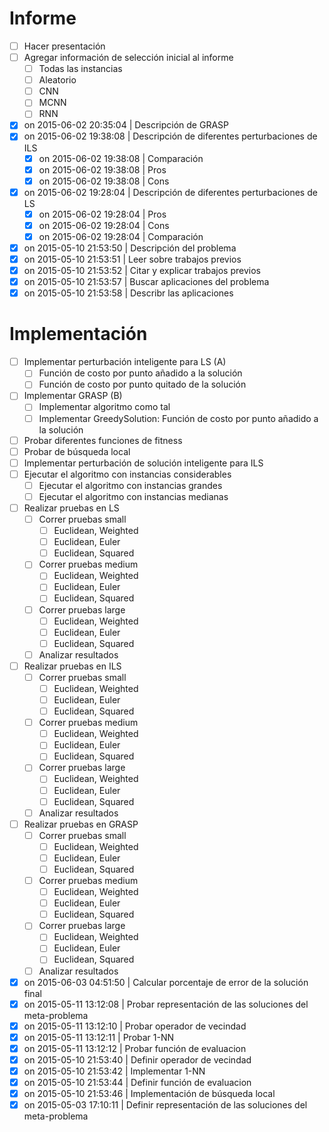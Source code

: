 # Informe
- [ ] Hacer presentación
- [ ] Agregar información de selección inicial al informe
    - [ ] Todas las instancias
    - [ ] Aleatorio
    - [ ] CNN
    - [ ] MCNN
    - [ ] RNN
- [x] on 2015-06-02 20:35:04 | Descripción de GRASP
- [x] on 2015-06-02 19:38:08 | Descripción de diferentes perturbaciones de ILS
    - [x] on 2015-06-02 19:38:08 | Comparación
    - [x] on 2015-06-02 19:38:08 | Pros
    - [x] on 2015-06-02 19:38:08 | Cons
- [x] on 2015-06-02 19:28:04 | Descripción de diferentes perturbaciones de LS 
    - [x] on 2015-06-02 19:28:04 | Pros
    - [x] on 2015-06-02 19:28:04 | Cons
    - [x] on 2015-06-02 19:28:04 | Comparación
- [x] on 2015-05-10 21:53:50 | Descripción del problema
- [x] on 2015-05-10 21:53:51 | Leer sobre trabajos previos
- [x] on 2015-05-10 21:53:52 | Citar y explicar trabajos previos
- [x] on 2015-05-10 21:53:57 | Buscar aplicaciones del problema
- [x] on 2015-05-10 21:53:58 | Describr las aplicaciones

# Implementación
- [ ] Implementar perturbación inteligente para LS (A)
    - [ ] Función de costo por punto añadido a la solución
    - [ ] Función de costo por punto quitado de la solución
- [ ] Implementar GRASP (B)
    - [ ] Implementar algoritmo como tal
    - [ ] Implementar GreedySolution: Función de costo por punto añadido a la solución
- [ ] Probar diferentes funciones de fitness
- [ ] Probar de búsqueda local
- [ ] Implementar perturbación de solución inteligente para ILS
- [ ] Ejecutar el algoritmo con instancias considerables
    - [ ] Ejecutar el algoritmo con instancias grandes
    - [ ] Ejecutar el algoritmo con instancias medianas
- [ ] Realizar pruebas en LS
    - [ ] Correr pruebas small
        - [ ] Euclidean, Weighted
        - [ ] Euclidean, Euler
        - [ ] Euclidean, Squared
    - [ ] Correr pruebas medium
        - [ ] Euclidean, Weighted
        - [ ] Euclidean, Euler
        - [ ] Euclidean, Squared
    - [ ] Correr pruebas large
        - [ ] Euclidean, Weighted
        - [ ] Euclidean, Euler
        - [ ] Euclidean, Squared
    - [ ] Analizar resultados
- [ ] Realizar pruebas en ILS
    - [ ] Correr pruebas small
        - [ ] Euclidean, Weighted
        - [ ] Euclidean, Euler
        - [ ] Euclidean, Squared
    - [ ] Correr pruebas medium
        - [ ] Euclidean, Weighted
        - [ ] Euclidean, Euler
        - [ ] Euclidean, Squared
    - [ ] Correr pruebas large
        - [ ] Euclidean, Weighted
        - [ ] Euclidean, Euler
        - [ ] Euclidean, Squared
    - [ ] Analizar resultados
- [ ] Realizar pruebas en GRASP
    - [ ] Correr pruebas small
        - [ ] Euclidean, Weighted
        - [ ] Euclidean, Euler
        - [ ] Euclidean, Squared
    - [ ] Correr pruebas medium
        - [ ] Euclidean, Weighted
        - [ ] Euclidean, Euler
        - [ ] Euclidean, Squared
    - [ ] Correr pruebas large
        - [ ] Euclidean, Weighted
        - [ ] Euclidean, Euler
        - [ ] Euclidean, Squared
    - [ ] Analizar resultados
- [x] on 2015-06-03 04:51:50 | Calcular porcentaje de error de la solución final
- [x] on 2015-05-11 13:12:08 | Probar representación de las soluciones del meta-problema
- [x] on 2015-05-11 13:12:10 | Probar operador de vecindad
- [x] on 2015-05-11 13:12:11 | Probar 1-NN
- [x] on 2015-05-11 13:12:12 | Probar función de evaluacion
- [x] on 2015-05-10 21:53:40 | Definir operador de vecindad
- [x] on 2015-05-10 21:53:42 | Implementar 1-NN
- [x] on 2015-05-10 21:53:44 | Definir función de evaluacion
- [x] on 2015-05-10 21:53:46 | Implementación de búsqueda local
- [x] on 2015-05-03 17:10:11 | Definir representación de las soluciones del meta-problema
